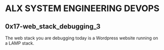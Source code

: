 # ALX SYSTEM ENGINEERING DEVOPS
## 0x17-web_stack_debugging_3
The web stack you are debugging today is a Wordpress website running on a LAMP stack.
